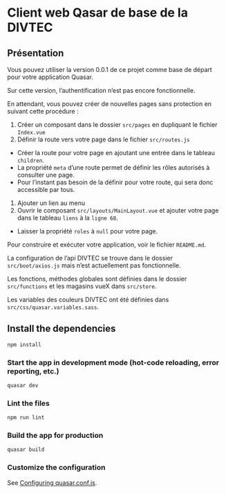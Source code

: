 # Client web Qasar de base de la DIVTEC

## Présentation
Vous pouvez utiliser la version 0.0.1 de ce projet comme base de départ pour votre application Quasar.

Sur cette version, l’authentification n’est pas encore fonctionnelle.

En attendant, vous pouvez créer de nouvelles pages sans protection en suivant cette procédure :

1. Créer un composant dans le dossier `src/pages` en dupliquant le fichier  `Index.vue`
1. Définir la route vers votre page dans le fichier  `src/routes.js`
  - Créer la route pour votre page en ajoutant une entrée dans le tableau  `children`.
  -  La propriété `meta` d’une route permet de définir les rôles autorisés à consulter une page.
  -  Pour l’instant pas besoin de la définir pour votre route, qui sera donc accessible par tous.

1. Ajouter un lien au menu
1. Ouvrir le composant  `src/layouts/MainLayout.vue` et ajouter votre page dans le tableau `liens` à la `ligne 68`.
  - Laisser la propriété `roles` à `null` pour votre page.

Pour construire et exécuter votre application, voir le fichier `README.md`.

La configuration de l’api DIVTEC se trouve dans le dossier `src/boot/axios.js` mais n’est actuellement pas fonctionnelle.

Les fonctions, méthodes globales sont définies dans le dossier `src/functions` et les magasins vueX dans `src/store`.

Les variables des couleurs DIVTEC ont été définies dans `src/css/quasar.variables.sass`.

## Install the dependencies
```bash
npm install
```

### Start the app in development mode (hot-code reloading, error reporting, etc.)
```bash
quasar dev
```

### Lint the files
```bash
npm run lint
```

### Build the app for production
```bash
quasar build
```

### Customize the configuration
See [Configuring quasar.conf.js](https://quasar.dev/quasar-cli/quasar-conf-js).
